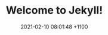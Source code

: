 ---
layout: main
title:  "Welcome to Jekyll!"
date:   2021-02-10 08:01:48 +1100
categories: jekyll update
---